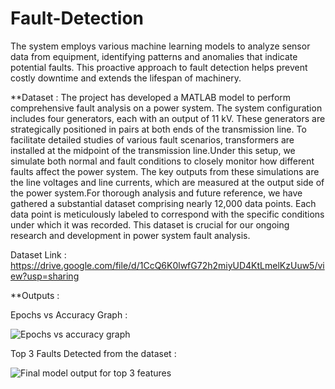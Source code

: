 # Fault-Detection
The system employs various machine learning models to analyze sensor data from equipment, identifying patterns and anomalies that indicate potential faults. This proactive approach to fault detection helps prevent costly downtime and extends the lifespan of machinery.


**Dataset : 
The project has developed a MATLAB model to perform comprehensive fault analysis on a power system. The system configuration includes four generators, each with an output of 11 kV. These generators are strategically positioned in pairs at both ends of the transmission line. To facilitate detailed studies of various fault scenarios, transformers are installed at the midpoint of the transmission line.Under this setup, we simulate both normal and fault conditions to closely monitor how different faults affect the power system. The key outputs from these simulations are the line voltages and line currents, which are measured at the output side of the power system.For thorough analysis and future reference, we have gathered a substantial dataset comprising nearly 12,000 data points. Each data point is meticulously labeled to correspond with the specific conditions under which it was recorded. This dataset is crucial for our ongoing research and development in power system fault analysis.

Dataset Link : https://drive.google.com/file/d/1CcQ6K0lwfG72h2miyUD4KtLmelKzUuw5/view?usp=sharing


**Outputs :

Epochs vs Accuracy Graph :


![Epochs vs accuracy graph](https://github.com/Aamaan65/Fault-Detection/assets/102300268/ef4c1c73-f903-4c95-bf5f-ef3e75dcb817)



Top 3 Faults Detected from the dataset :


![Final model output for top 3 features](https://github.com/Aamaan65/Fault-Detection/assets/102300268/06cdafeb-9a98-4fe1-a251-68f7849c096b)
